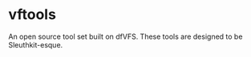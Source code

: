 # vftools
An open source tool set built on dfVFS. These tools are designed to be 
Sleuthkit-esque. 
